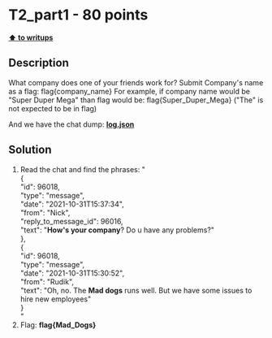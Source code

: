 # T2_part1 - 80 points

**[⬆ to writups](../../README.md)**

## Description

What company does one of your friends work for? Submit Company's name as a flag: flag{company_name} For example, if company name would be "Super Duper Mega" than flag would be: flag{Super_Duper_Mega} ("The" is not expected to be in flag)


And we have the chat dump: **[log.json](./log.json)**

## Solution

1.  Read the chat and find the phrases: "\
{\
   "id": 96018,\
   "type": "message",\
   "date": "2021-10-31T15:37:34",\
   "from": "Nick",\
      "reply_to_message_id": 96016,\
   "text": "**How's your company**? Do u have any problems?"\
  },\
  {\
   "id": 96018,\
   "type": "message",\
   "date": "2021-10-31T15:30:52",\
   "from": "Rudik",\
   "text": "Oh, no. The **Mad dogs** runs well. But we have some issues to hire new employees"\
  }\
  "
2. Flag: **flag{Mad_Dogs}**

